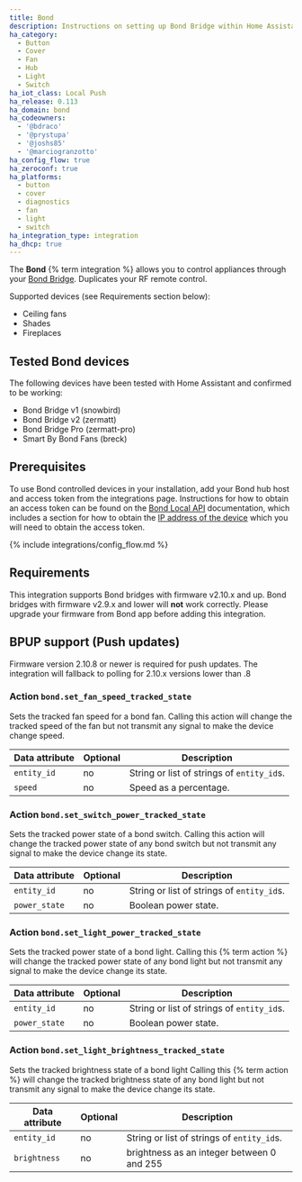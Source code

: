 ```yaml
---
title: Bond
description: Instructions on setting up Bond Bridge within Home Assistant.
ha_category:
  - Button
  - Cover
  - Fan
  - Hub
  - Light
  - Switch
ha_iot_class: Local Push
ha_release: 0.113
ha_domain: bond
ha_codeowners:
  - '@bdraco'
  - '@prystupa'
  - '@joshs85'
  - '@marciogranzotto'
ha_config_flow: true
ha_zeroconf: true
ha_platforms:
  - button
  - cover
  - diagnostics
  - fan
  - light
  - switch
ha_integration_type: integration
ha_dhcp: true
---
```


The **Bond** {% term integration %} allows you to control appliances through your [Bond Bridge](https://bondhome.io/). Duplicates your RF remote control.

Supported devices (see Requirements section below):

- Ceiling fans
- Shades
- Fireplaces

## Tested Bond devices

The following devices have been tested with Home Assistant and confirmed to be working:

- Bond Bridge v1 (snowbird)
- Bond Bridge v2 (zermatt)
- Bond Bridge Pro (zermatt-pro)
- Smart By Bond Fans (breck)

## Prerequisites

To use Bond controlled devices in your installation, add your Bond hub host and access token from the integrations page. Instructions for how to obtain an access token can be found on the [Bond Local API](http://docs-local.appbond.com/#section/Getting-Started/Get-Device-Information) documentation, which includes a section for how to obtain the [IP address of the device](http://docs-local.appbond.com/#section/Getting-Started/Finding-the-Bond-IP) which you will need to obtain the access token.

{% include integrations/config_flow.md %}

## Requirements

This integration supports Bond bridges with firmware v2.10.x and up.
Bond bridges with firmware v2.9.x and lower will **not** work correctly. Please
upgrade your firmware from Bond app before adding this integration.

## BPUP support (Push updates)

Firmware version 2.10.8 or newer is required for push updates. The integration
will fallback to polling for 2.10.x versions lower than .8

### Action `bond.set_fan_speed_tracked_state`

Sets the tracked fan speed for a bond fan.
Calling this action will change the tracked speed of the fan but not transmit any signal to make the device change speed.

| Data attribute | Optional | Description |
| ---------------------- | -------- | ----------- |
| `entity_id` | no | String or list of strings of `entity_id`s.
| `speed` | no | Speed as a percentage.

### Action `bond.set_switch_power_tracked_state`

Sets the tracked power state of a bond switch.
Calling this action will change the tracked power state of any bond switch but not transmit any signal to make the device change its state.

| Data attribute | Optional | Description |
| ---------------------- | -------- | ----------- |
| `entity_id` | no | String or list of strings of `entity_id`s.
| `power_state` | no | Boolean power state.

### Action `bond.set_light_power_tracked_state`

Sets the tracked power state of a bond light.
Calling this {% term action %} will change the tracked power state of any bond light but not transmit any signal to make the device change its state.

| Data attribute | Optional | Description |
| ---------------------- | -------- | ----------- |
| `entity_id` | no | String or list of strings of `entity_id`s.
| `power_state` | no | Boolean power state.

### Action `bond.set_light_brightness_tracked_state`

Sets the tracked brightness state of a bond light
Calling this {% term action %} will change the tracked brightness state of any bond light but not transmit any signal to make the device change its state.

| Data attribute | Optional | Description |
| ---------------------- | -------- | ----------- |
| `entity_id` | no | String or list of strings of `entity_id`s.
| `brightness` | no | brightness as an integer between 0 and 255
